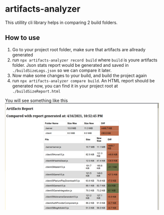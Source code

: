 # artifacts-analyzer
This utillity cli library helps in comparing 2 build folders.


## How to use

1. Go to your project root folder, make sure that artifacts are allready generated
2. run `npx artifacts-analyzer record build` where `build` is youre artifacts folder. Json stats report would be generated and saved in `./buildSizeLogs.json` so we can compare it later.
3. Now make some changes to your build, and build the project again
4. run `npx artifacts-analyzer compare build`. An HTML report should be generated now, you can find it in your project root at `./buildSizeReport.html`

You will see something like this
![report.html](/media/0416_225905.png 'Report')
